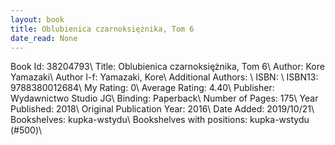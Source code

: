```yaml
---
layout: book
title: Oblubienica czarnoksiężnika, Tom 6
date_read: None
---
```


Book Id: 38204793\ 
Title: Oblubienica czarnoksiężnika, Tom 6\ 
Author: Kore Yamazaki\ 
Author l-f: Yamazaki, Kore\ 
Additional Authors: \ 
ISBN: \ 
ISBN13: 9788380012684\ 
My Rating: 0\ 
Average Rating: 4.40\ 
Publisher: Wydawnictwo Studio JG\ 
Binding: Paperback\ 
Number of Pages: 175\ 
Year Published: 2018\ 
Original Publication Year: 2016\ 
Date Added: 2019/10/21\ 
Bookshelves: kupka-wstydu\ 
Bookshelves with positions: kupka-wstydu (#500)\ 

